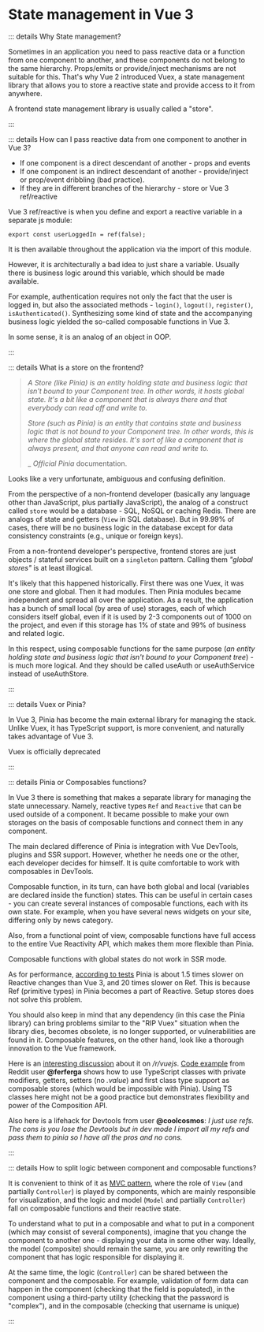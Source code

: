 <!-- TODO: -->

# State management in Vue 3

::: details Why State management?

Sometimes in an application you need to pass reactive data or a function from one component to another, and these components do not belong to the same hierarchy. Props/emits or provide/inject mechanisms are not suitable for this. That's why Vue 2 introduced Vuex, a state management library that allows you to store a reactive state and provide access to it from anywhere.

A frontend state management library is usually called a "store".

:::

::: details How can I pass reactive data from one component to another in Vue 3?

- If one component is a direct descendant of another - props and events
- If one component is an indirect descendant of another - provide/inject or prop/event dribbling (bad practice).
- If they are in different branches of the hierarchy - store or Vue 3 ref/reactive

Vue 3 ref/reactive is when you define and export a reactive variable in a separate js module:

```
export const userLoggedIn = ref(false);
```

It is then available throughout the application via the import of this module.

However, it is architecturally a bad idea to just share a variable. Usually there is business logic around this variable, which should be made available.

For example, authentication requires not only the fact that the user is logged in, but also the associated methods - `login()`, `logout()`, `register()`, `isAuthenticated()`. Synthesizing some kind of state and the accompanying business logic yielded the so-called composable functions in Vue 3.

In some sense, it is an analog of an object in OOP.

:::

::: details What is a store on the frontend?

> _A Store (like Pinia) is an entity holding state and business logic that isn't bound to your Component tree. In other words, it hosts global state. It's a bit like a component that is always there and that everybody can read off and write to._
>
> _Store (such as Pinia) is an entity that contains state and business logic that is not bound to your Component tree. In other words, this is where the global state resides. It's sort of like a component that is always present, and that anyone can read and write to._
>
> \_ _Official Pinia_ documentation.

Looks like a very unfortunate, ambiguous and confusing definition.

From the perspective of a non-frontend developer (basically any language other than JavaScript, plus partially JavaScript), the analog of a construct called `store` would be a database - SQL, NoSQL or caching Redis. There are analogs of state and getters (`View` in SQL database). But in 99.99% of cases, there will be no business logic in the database except for data consistency constraints (e.g., unique or foreign keys).

From a non-frontend developer's perspective, frontend stores are just objects / stateful services built on a `singleton` pattern. Calling them _"global stores"_ is at least illogical.

It's likely that this happened historically. First there was one Vuex, it was one store and global. Then it had modules. Then Pinia modules became independent and spread all over the application. As a result, the application has a bunch of small local (by area of use) storages, each of which considers itself global, even if it is used by 2-3 components out of 1000 on the project, and even if this storage has 1% of state and 99% of business and related logic.

In this respect, using composable functions for the same purpose (_an entity holding state and business logic that isn't bound to your Component tree_) - is much more logical. And they should be called useAuth or useAuthService instead of useAuthStore.

:::

::: details Vuex or Pinia?

In Vue 3, Pinia has become the main external library for managing the stack. Unlike Vuex, it has TypeScript support, is more convenient, and naturally takes advantage of Vue 3.

Vuex is officially deprecated

:::

::: details Pinia or Composables functions?

In Vue 3 there is something that makes a separate library for managing the state unnecessary. Namely, reactive types `Ref` and `Reactive` that can be used outside of a component. It became possible to make your own storages on the basis of composable functions and connect them in any component.

The main declared difference of Pinia is integration with Vue DevTools, plugins and SSR support. However, whether he needs one or the other, each developer decides for himself. It is quite comfortable to work with composables in DevTools.

Composable function, in its turn, can have both global and local (variables are declared inside the function) states. This can be useful in certain cases - you can create several instances of composable functions, each with its own state. For example, when you have several news widgets on your site, differing only by news category.

Also, from a functional point of view, composable functions have full access to the entire Vue Reactivity API, which makes them more flexible than Pinia.

Composable functions with global states do not work in SSR mode.

As for performance, [according to tests](https://github.com/vuesence/pinia-vs-reactive) Pinia is about 1.5 times slower on Reactive changes than Vue 3, and 20 times slower on Ref. This is because Ref (primitive types) in Pinia becomes a part of Reactive. Setup stores does not solve this problem.

You should also keep in mind that any dependency (in this case the Pinia library) can bring problems similar to the "RIP Vuex" situation when the library dies, becomes obsolete, is no longer supported, or vulnerabilities are found in it. Composable features, on the other hand, look like a thorough innovation to the Vue framework.

Here is an [interesting discussion](https://www.reddit.com/r/vuejs/comments/18fnilj/why_to_use_pinia_instead_of_global_refs/) about it on */r/vuejs*. [Code example](https://github.com/jellyfin/jellyfin-vue/tree/master/frontend/src/store) from Reddit user **@ferferga** shows how to use TypeScript classes with private modifiers, getters, setters (no *.value*) and first class type support as composable stores (which would be impossible with Pinia). Using TS classes here might not be a good practice but demonstrates flexibility and power of the Composition API.

Also here is a lifehack for Devtools from user **@coolcosmos**: *I just use refs. The cons is you lose the Devtools but in dev mode I import all my refs and pass them to pinia so I have all the pros and no cons.*


:::

::: details How to split logic between component and composable functions?

It is convenient to think of it as [MVC pattern](https://en.wikipedia.org/wiki/Model-view-controller), where the role of `View` (and partially `Controller`) is played by components, which are mainly responsible for visualization, and the logic and model (`Model` and partially `Controller`) fall on composable functions and their reactive state.

To understand what to put in a composable and what to put in a component (which may consist of several components), imagine that you change the component to another one - displaying your data in some other way. Ideally, the model (composite) should remain the same, you are only rewriting the component that has logic responsible for displaying it.

At the same time, the logic (`Controller`) can be shared between the component and the composable. For example, validation of form data can happen in the component (checking that the field is populated), in the component using a third-party utility (checking that the password is "complex"), and in the composable (checking that username is unique)

:::
